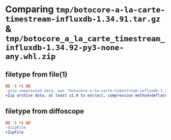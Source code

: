 # Comparing `tmp/botocore-a-la-carte-timestream-influxdb-1.34.91.tar.gz` & `tmp/botocore_a_la_carte_timestream_influxdb-1.34.92-py3-none-any.whl.zip`

## filetype from file(1)

```diff
@@ -1 +1 @@
-gzip compressed data, was "botocore-a-la-carte-timestream-influxdb-1.34.91.tar", last modified: Thu Apr 25 01:03:55 2024, max compression
+Zip archive data, at least v2.0 to extract, compression method=deflate
```

## filetype from diffoscope

```diff
@@ -1 +1 @@
-GzipFile
+ZipFile
```


